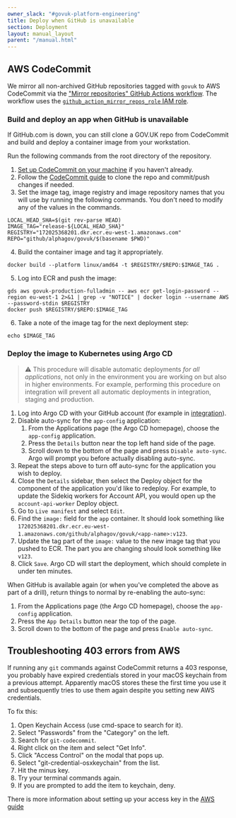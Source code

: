 ```yaml
---
owner_slack: "#govuk-platform-engineering"
title: Deploy when GitHub is unavailable
section: Deployment
layout: manual_layout
parent: "/manual.html"
---
```


## AWS CodeCommit

We mirror all non-archived GitHub repositories tagged with `govuk` to AWS CodeCommit via the ["Mirror repositories" GitHub Actions workflow](https://github.com/alphagov/govuk-infrastructure/blob/main/.github/workflows/mirror-repos.yml). The workflow uses the [`github_action_mirror_repos_role` IAM role](https://github.com/alphagov/govuk-infrastructure/blob/main/terraform/deployments/github/mirror.tf).

### Build and deploy an app when GitHub is unavailable

If GitHub.com is down, you can still clone a GOV.UK repo from CodeCommit and
build and deploy a container image from your workstation.

Run the following commands from the root directory of the repository.

1. [Set up CodeCommit on your machine](/manual/howto-checkout-and-commit-to-codecommit.html#install-dependencies-and-set-up-local-environment) if you haven't already.
2. Follow the [CodeCommit guide](/manual/howto-checkout-and-commit-to-codecommit.html#quick-reference-guide) to clone the repo and commit/push changes if needed.
3. Set the image tag, image registry and image repository names that you will use by running the following commands. You don't need to modify any of the values in the commands.

```
LOCAL_HEAD_SHA=$(git rev-parse HEAD)
IMAGE_TAG="release-${LOCAL_HEAD_SHA}"
REGISTRY="172025368201.dkr.ecr.eu-west-1.amazonaws.com"
REPO="github/alphagov/govuk/$(basename $PWD)"
```

4. Build the container image and tag it appropriately.

```
docker build --platform linux/amd64 -t $REGISTRY/$REPO:$IMAGE_TAG .
```

5. Log into ECR and push the image:

```
gds aws govuk-production-fulladmin -- aws ecr get-login-password --region eu-west-1 2>&1 | grep -v "NOTICE" | docker login --username AWS --password-stdin $REGISTRY
docker push $REGISTRY/$REPO:$IMAGE_TAG
```

6. Take a note of the image tag for the next deployment step:

```
echo $IMAGE_TAG
```

### Deploy the image to Kubernetes using Argo CD

> ⚠️ This procedure will disable automatic deployments *for all applications*, not only in the environment you are working on but also in higher environments. For example, performing this procedure on integration will prevent all automatic deployments in integration, staging and production.

1. Log into Argo CD with your GitHub account (for example in [integration](https://argo.eks.integration.govuk.digital/)).
1. Disable auto-sync for the `app-config` application:
    1. From the Applications page (the Argo CD homepage), choose the `app-config` application.
    1. Press the `Details` button near the top left hand side of the page.
    1. Scroll down to the bottom of the page and press `Disable auto-sync`. Argo will prompt you before actually disabling auto-sync.
1. Repeat the steps above to turn off auto-sync for the application you wish to deploy.
1. Close the `Details` sidebar, then select the Deploy object for the component of the application you'd like to redeploy. For example, to update the Sidekiq workers for Account API, you would open up the `account-api-worker` Deploy object.
1. Go to `Live manifest` and select `Edit`.
1. Find the `image:` field for the `app` container. It should look something like `172025368201.dkr.ecr.eu-west-1.amazonaws.com/github/alphagov/govuk/<app-name>:v123`.
1. Update the tag part of the `image:` value to the new image tag that you pushed to ECR. The part you are changing should look something like `v123`.
1. Click `Save`. Argo CD will start the deployment, which should complete in under ten minutes.

When GitHub is available again (or when you've completed the above as part of a drill), return things to normal by re-enabling the auto-sync:

  1. From the Applications page (the Argo CD homepage), choose the `app-config` application.
  1. Press the `App Details` button near the top of the page.
  1. Scroll down to the bottom of the page and press `Enable auto-sync`.

## Troubleshooting 403 errors from AWS

If running any `git` commands against CodeCommit returns a 403 response, you probably
have expired credentials stored in your macOS keychain from a previous attempt.
Apparently macOS stores these the first time you use it and subsequently tries
to use them again despite you setting new AWS credentials.

To fix this:

1. Open Keychain Access (use cmd-space to search for it).
1. Select "Passwords" from the "Category" on the left.
1. Search for `git-codecommit`.
1. Right click on the item and select "Get Info".
1. Click "Access Control" on the modal that pops up.
1. Select "git-credential-osxkeychain" from the list.
1. Hit the minus key.
1. Try your terminal commands again.
1. If you are prompted to add the item to keychain, deny.

There is more information about setting up your access key in the [AWS guide](https://docs.aws.amazon.com/codecommit/latest/userguide/setting-up-https-unixes.html)
